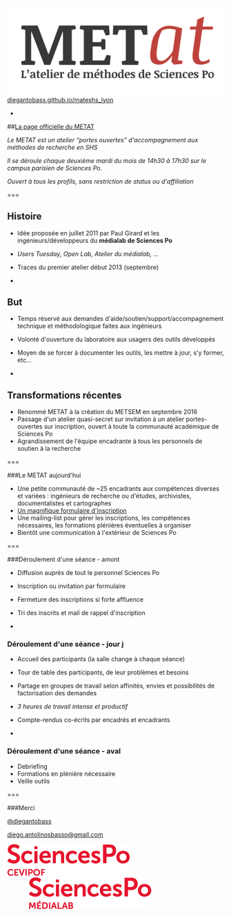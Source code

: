 ![METAT](content/logo.jpg)
[diegantobass.github.io/mateshs_lyon](diegantobass.github.io/mateshs_lyon)

-

##[La page officielle du METAT](http://www.sciencespo.fr/recherche/fr/content/metat-latelier-de-methodes)

_Le METAT est un atelier “portes ouvertes” d'accompagnement aux méthodes de recherche en SHS_

_Il se déroule chaque deuxième mardi du mois de 14h30 à 17h30 sur le campus parisien de Sciences Po._

_Ouvert à tous les profils, sans restriction de status ou d'affiliation_

===

## Histoire

- Idée proposée en juillet 2011 par Paul Girard et les ingénieurs/développeurs du __médialab de Sciences Po__
- _Users Tuesday, Open Lab, Atelier du médialab, ..._
- Traces du premier atelier début 2013 (septembre)

-

## But

- Temps réservé aux demandes d'aide/soutien/support/accompagnement technique et méthodologique faites aux ingénieurs
- Volonté d'ouverture du laboratoire aux usagers des outils développés
- Moyen de se forcer à documenter les outils, les mettre à jour, s'y former, etc...

-

## Transformations récentes

- Renommé METAT à la création du METSEM en septembre 2016
- Passage d'un atelier quasi-secret sur invitation à un atelier portes-ouvertes sur inscription, ouvert à toute la communauté académique de Sciences Po
- Agrandissement de l'équipe encadrante à tous les personnels de soutien à la recherche

===

###Le METAT aujourd'hui

- Une petite communauté de ~25 encadrants aux compétences diverses et variées : ingénieurs de recherche ou d'études, archivistes, documentalistes et cartographes
- [Un magnifique formulaire d'inscription](https://docs.google.com/forms/d/e/1FAIpQLScrK_0mdUlaz8eWgbGNISrUEBia4I0Y-T4NNtkBWNe1OddmvQ/viewform)
- Une mailing-list pour gérer les inscriptions, les compétences nécessaires, les formations plénières éventuelles à organiser
- Bientôt une communication à l'extérieur de Sciences Po

===

###Déroulement d'une séance - amont

- Diffusion auprès de tout le personnel Sciences Po
- Inscription ou invitation par formulaire
- Fermeture des inscriptions si forte affluence
- Tri des inscrits et mail de rappel d'inscription

-

### Déroulement d'une séance - jour j

- Accueil des participants (la salle change à chaque séance)
- Tour de table des participants, de leur problèmes et besoins
- Partage en groupes de travail selon affinités, envies et possibilités de factorisation des demandes
- _3 heures de travail intense et productif_
- Compte-rendus co-écrits par encadrés et encadrants

-

### Déroulement d'une séance - aval

- Debriefing
- Formations en plénière nécessaire
- Veille outils

===

###Merci

[@diegantobass](twitter.com/diegantobass)

[diego.antolinosbasso@gmail.com](mailto:diego.antolinosbasso@sciencespo.com)

<a href="https://sciencespo.fr/cevipof"><div style="float: left" href="https://sciencespo.fr/cevipof">![cevipof](content/cevipof.jpg)</div></a>
<a href="https://medialab.sciencespo.fr/"><div style="float: left; margin-left: 50px;">![medialab](content/medialab.jpg)</div></a>

